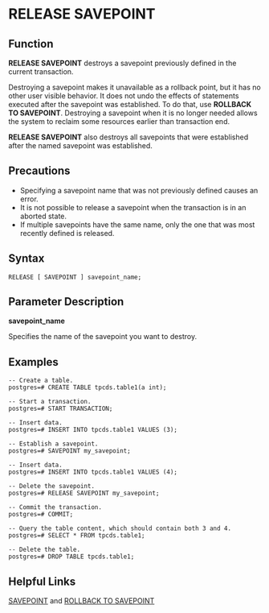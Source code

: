 # RELEASE SAVEPOINT<a name="EN-US_TOPIC_0242370641"></a>

## Function<a name="en-us_topic_0237122177_en-us_topic_0059778044_section16730316162219"></a>

**RELEASE SAVEPOINT**  destroys a savepoint previously defined in the current transaction.

Destroying a savepoint makes it unavailable as a rollback point, but it has no other user visible behavior. It does not undo the effects of statements executed after the savepoint was established. To do that, use  **ROLLBACK TO SAVEPOINT**. Destroying a savepoint when it is no longer needed allows the system to reclaim some resources earlier than transaction end.

**RELEASE SAVEPOINT**  also destroys all savepoints that were established after the named savepoint was established.

## Precautions<a name="en-us_topic_0237122177_en-us_topic_0059778044_section3731161611223"></a>

-   Specifying a savepoint name that was not previously defined causes an error.
-   It is not possible to release a savepoint when the transaction is in an aborted state.
-   If multiple savepoints have the same name, only the one that was most recently defined is released.

## Syntax<a name="en-us_topic_0237122177_en-us_topic_0059778044_section1173201615228"></a>

```
RELEASE [ SAVEPOINT ] savepoint_name;
```

## Parameter Description<a name="en-us_topic_0237122177_en-us_topic_0059778044_section1073417167224"></a>

**savepoint\_name**

Specifies the name of the savepoint you want to destroy.

## Examples<a name="en-us_topic_0237122177_en-us_topic_0059778044_section147341160228"></a>

```
-- Create a table.
postgres=# CREATE TABLE tpcds.table1(a int);

-- Start a transaction.
postgres=# START TRANSACTION;

-- Insert data.
postgres=# INSERT INTO tpcds.table1 VALUES (3);

-- Establish a savepoint.
postgres=# SAVEPOINT my_savepoint;

-- Insert data.
postgres=# INSERT INTO tpcds.table1 VALUES (4);

-- Delete the savepoint.
postgres=# RELEASE SAVEPOINT my_savepoint;

-- Commit the transaction.
postgres=# COMMIT;

-- Query the table content, which should contain both 3 and 4.
postgres=# SELECT * FROM tpcds.table1;

-- Delete the table.
postgres=# DROP TABLE tpcds.table1;
```

## Helpful Links<a name="en-us_topic_0237122177_en-us_topic_0059778044_section1873501692219"></a>

[SAVEPOINT](savepoint.md)  and  [ROLLBACK TO SAVEPOINT](rollback-to-savepoint.md)

